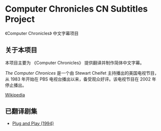 # Computer Chronicles CN Subtitles Project

《Computer Chronicles》 中文字幕项目

## 关于本项目

本项目主要为 《Computer Chronicles》 提供翻译并制作简体中文字幕。

*The Computer Chronices* 是一个由 Stewart Cheifet 主持播出的美国电视节目，从 1983 年开始在 PBS 电视台播出以来，备受观众好评。该电视节目在 2002 年停止播出。

[Wikipedia](https://en.wikipedia.org/wiki/Computer_Chronicles)

## 已翻译剧集

- [Plug and Play (1994)](https://www.youtube.com/watch?v=vj3JQDLZ3Z0)



